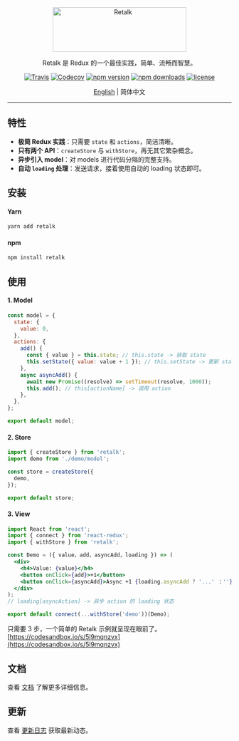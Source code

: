 <div align="center">

<img src="./logo/logo-title.png" height="100" width="300" alt="Retalk">

Retalk 是 Redux 的一个最佳实践，简单、流畅而智慧。

[![Travis](https://img.shields.io/travis/nanxiaobei/retalk.svg?style=flat-square)](https://travis-ci.org/nanxiaobei/retalk)
[![Codecov](https://img.shields.io/codecov/c/github/nanxiaobei/retalk.svg?style=flat-square)](https://codecov.io/gh/nanxiaobei/retalk)
[![npm version](https://img.shields.io/npm/v/retalk.svg?style=flat-square)](https://www.npmjs.com/package/retalk)
[![npm downloads](https://img.shields.io/npm/dt/retalk.svg?style=flat-square)](http://www.npmtrends.com/retalk)
[![license](https://img.shields.io/github/license/nanxiaobei/retalk.svg?style=flat-square)](https://github.com/nanxiaobei/retalk/blob/master/LICENSE)

[English](./README.md) | 简体中文

</div>

---

## 特性

- **极简 Redux 实践**：只需要 `state` 和 `actions`，简洁清晰。
- **只有两个 API**：`createStore` 与 `withStore`，再无其它繁杂概念。
- **异步引入 model**：对 models 进行代码分隔的完整支持。
- **自动 `loading` 处理**：发送请求，接着使用自动的 loading 状态即可。

## 安装

#### Yarn

```bash
yarn add retalk
```

#### npm

```bash
npm install retalk
```

## 使用

#### 1. Model

```js
const model = {
  state: {
    value: 0,
  },
  actions: {
    add() {
      const { value } = this.state; // this.state -> 获取 state
      this.setState({ value: value + 1 }); // this.setState -> 更新 state
    },
    async asyncAdd() {
      await new Promise((resolve) => setTimeout(resolve, 1000));
      this.add(); // this[actionName] -> 调用 action
    },
  },
};

export default model;
```

#### 2. Store

```js
import { createStore } from 'retalk';
import demo from './demo/model';

const store = createStore({
  demo,
});

export default store;
```

#### 3. View

```jsx
import React from 'react';
import { connect } from 'react-redux';
import { withStore } from 'retalk';

const Demo = ({ value，add，asyncAdd，loading }) => (
  <div>
    <h4>Value: {value}</h4>
    <button onClick={add}>+1</button>
    <button onClick={asyncAdd}>Async +1 {loading.asyncAdd ? '...' ：''}</button>
  </div>
);
// loading[asyncAction] -> 异步 action 的 loading 状态

export default connect(...withStore('demo'))(Demo);
```

只需要 3 步，一个简单的 Retalk 示例就呈现在眼前了。[https://codesandbox.io/s/5l9mqnzvx](https://codesandbox.io/s/5l9mqnzvx)

## 文档

查看 [文档](./docs/DOCUMENTATION.zh-CN.md) 了解更多详细信息。

## 更新

查看 [更新日志](./CHANGELOG.zh-CN.md) 获取最新动态。
